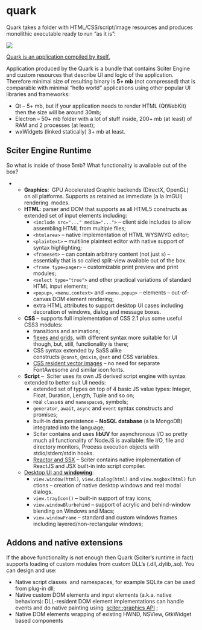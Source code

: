 # quark

Quark takes a folder with HTML/CSS/script/image resources and produces monolithic executable ready to run “as it is”:

![](http://quark.sciter.com/wp-content/uploads/2020/05/schema.png)

[Quark is an application compiled by itself.](http://quark.sciter.com/wp-content/uploads/2020/05/quark-ui.png)

Application produced by the Quark is a bundle that contains Sciter Engine and custom resources that describe UI and logic of the application. Therefore minimal size of resulting binary is **5+ mb** (not compressed) that is comparable with minimal “hello world” applications using other popular UI libraries and frameworks:

* Qt – 5+ mb, but if your application needs to render HTML (QtWebKit) then the size will be around 30mb;
* Electron – 50+ mb folder with a lot of stuff inside, 200+ mb (at least) of RAM and 2 processes (at least);
* wxWidgets (linked statically) 3+ mb at least.

## Sciter Engine Runtime

So what is inside of those 5mb? What functionality is available out of the box?

* 
  * **Graphics**:  GPU Accelerated Graphic backends (DirectX, OpenGL) on all platforms. Supports as retained as immediate (a la ImGUI) rendering  modes.
  * **HTML**: parser and DOM that supports as all HTML5 constructs as extended set of input elements including:
    * `<include src="..." media="...">` – client side includes to allow assembling HTML from multiple files;
    * `<htmlarea>` – native implementation of HTML WYSIWYG editor;
    * `<plaintext>` – multiline plaintext editor with native support of syntax highlighting;
    * `<frameset>` – can contain arbitrary content (not just <frame>s) – essentially that is so called split-view available out of the box.
    * `<frame type=pager>` – customizable print preview and print modules;
    * `<select type="tree">` and other practical variations of standard  HTML input elements;
    * `<popup>`, `<menu.context>` and `<menu.popup>` – elements – out-of-canvas DOM element rendering;
    * extra HTML attributes to support desktop UI cases including decoration of windows, dialog and message boxes.
  * **CSS** – supports full implementation of CSS 2.1 plus some useful CSS3 modules:
    * transitions and animations;
    * [flexes and grids](https://terrainformatica.com/w3/flex-layout/flex-vs-flexbox.htm), with different syntax more suitable for UI though, but, still, functionality is there;
    * CSS syntax extended by SaSS alike constructs `@const`, `@mixin`, `@set` and CSS variables.
    * [CSS resident vector images](https://sciter.com/lightweight-inline-vector-images-in-sciter/) – no need for separate FontAwesome and similar icon fonts.
  * **Script** –  Sciter uses its own JS derived script engine with syntax extended to better suit UI needs:
    * extended set of types on top of 4 basic JS value types: Integer, Float, Duration, Length, Tuple and so on;
    * real `class`es and `namespace`s, symbols;
    * `generator`, `await`, `async` and `event` syntax constructs and promises;
    * built-in data persistence – **NoSQL database** (a la MongoDB) integrated into the language;
    * Sciter contains and uses **libUV** for asynchronous I/O so pretty much all functionality of NodeJS is available: file I/O, file and directory monitors, Process execution objects with stdio/stderr/stdin hooks.
    * [Reactor and SSX](https://sciter.com/developers/sciter-docs/reactor-and-ssx/) – Sciter contains native implementation of ReactJS and JSX built-in into script compiler.
  * [Desktop UI and **windowing**](https://sciter.com/html-window/):
    * `view.window(html)`, `view.dialog(html)` and `view.msgbox(html)` functions – creation of native desktop windows and real modal dialogs.
    * `view.trayIcon()` – built-in support of tray icons;
    * `view.windowBlurbehind` – support of acrylic and behind-window blending on Windows and Macs;
    * `view.windowFrame` – standard and custom windows frames including layered/non-rectangular windows;

## Addons and native extensions

If the above functionality is not enough then Quark (Sciter’s runtime in fact) supports loading of custom modules from custom DLL’s (.dll,.dylib,.so). You can design and use:

* Native script classes  and namespaces, for example SQLite can be used from plug-in dll;
* Native custom DOM elements and input elements (a.k.a. native behaviors): DLL-resident DOM element implementations can handle events and do native painting using  [sciter::graphics API](https://github.com/c-smile/sciter-sdk/blob/master/include/sciter-x-graphics.hpp#L332) ;
* Native DOM elements wrapping of existing HWND, NSView, GtkWidget based components

